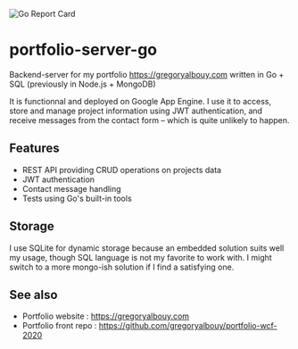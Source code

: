 ![Go Report Card](https://goreportcard.com/badge/github.com/gregoryalbouy/portfolio-server-go)

# portfolio-server-go

Backend-server for my portfolio https://gregoryalbouy.com written in Go + SQL (previously in Node.js + MongoDB)

It is functionnal and deployed on Google App Engine. I use it to access, store and manage project information using JWT authentication, and receive messages from the contact form – which is quite unlikely to happen.

## Features

- REST API providing CRUD operations on projects data
- JWT authentication
- Contact message handling
- Tests using Go's built-in tools

## Storage

I use SQLite for dynamic storage because an embedded solution suits well my usage, though SQL language is not my favorite to work with. I might switch to a more mongo-ish solution if I find a satisfying one.

## See also

* Portfolio website : https://gregoryalbouy.com
* Portfolio front repo : https://github.com/gregoryalbouy/portfolio-wcf-2020